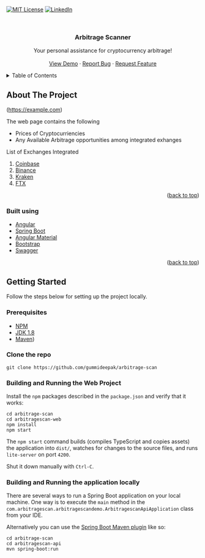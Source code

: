 <div id="top"></div>

[![MIT License][license-shield]][license-url]
[![LinkedIn][linkedin-shield]][linkedin-url]

<br />
<div align="center">

  <h3 align="center">Arbitrage Scanner</h3>

  <p align="center">
    Your personal assistance for cryptocurrency arbitrage!
    <br />
    <br />
    <a href="">View Demo</a>
    ·
    <a href="https://github.com/gummideepak/arbitrage-scan/issues">Report Bug</a>
    ·
    <a href="https://github.com/gummideepak/arbitrage-scan/issues">Request Feature</a>
  </p>
</div>

<!-- TABLE OF CONTENTS -->
<details>
  <summary>Table of Contents</summary>
  <ol>
    <li>
      <a href="#about-the-project">About The Project</a>
      <ul>
        <li><a href="#built-with">Built With</a></li>
      </ul>
    </li>
    <li>
      <a href="#getting-started">Getting Started</a>
      <ul>
        <li><a href="#prerequisites">Prerequisites</a></li>
        <li><a href="#installation">Installation</a></li>
      </ul>
    </li>
    <li><a href="#usage">Usage</a></li>
    <li><a href="#roadmap">Roadmap</a></li>
    <li><a href="#contributing">Contributing</a></li>
    <li><a href="#license">License</a></li>
    <li><a href="#contact">Contact</a></li>
    <li><a href="#acknowledgments">Acknowledgments</a></li>
  </ol>
</details>


<!-- ABOUT THE PROJECT -->
## About The Project

(https://example.com)

The web page contains the following
 - Prices of Cryptocurriencies
 - Any Available Arbitrage opportunities among integrated exhanges

List of Exchanges Integrated 
  <ol>
    <li><a href="https://www.coinbase.com/">Coinbase</a></li>
    <li><a href="https://www.binance.com/en">Binance</a></li>
    <li><a href="https://www.kraken.com/en-us/">Kraken</a></li>
    <li><a href="https://ftx.us/">FTX</a></li>
  </ol>



<p align="right">(<a href="#top">back to top</a>)</p>

### Built using

* [Angular](https://angular.io/)
* [Spring Boot](https://spring.io/projects/spring-boot)
* [Angular Material](https://material.angular.io/)
* [Bootstrap](https://getbootstrap.com)
* [Swagger](https://swagger.io/)

<p align="right">(<a href="#top">back to top</a>)</p>

<!-- GETTING STARTED -->
## Getting Started

Follow the steps below for setting up the project locally.

### Prerequisites
* [NPM](https://docs.npmjs.com/downloading-and-installing-node-js-and-npm)
* [JDK 1.8](http://www.oracle.com/technetwork/java/javase/downloads/jdk8-downloads-2133151.html)
* [Maven](https://maven.apache.org/install.html))

### Clone the repo

```shell
git clone https://github.com/gummideepak/arbitrage-scan
```

### Building and Running the Web Project

Install the `npm` packages described in the `package.json` and verify that it works:
```shell
cd arbitrage-scan
cd arbitragescan-web
npm install
npm start
```

The `npm start` command builds (compiles TypeScript and copies assets) the application into `dist/`, watches for changes to the source files, and runs `lite-server` on port `4200`.

Shut it down manually with `Ctrl-C`.

### Building and Running the application locally

There are several ways to run a Spring Boot application on your local machine. One way is to execute the `main` method in the `com.arbitragescan.arbitragescandemo.ArbitragescanApiApplication` class from your IDE.

Alternatively you can use the [Spring Boot Maven plugin](https://docs.spring.io/spring-boot/docs/current/reference/html/build-tool-plugins-maven-plugin.html) like so:

```shell
cd arbitrage-scan
cd arbitragescan-api
mvn spring-boot:run
```






<!-- MARKDOWN LINKS & IMAGES -->
<!-- https://www.markdownguide.org/basic-syntax/#reference-style-links -->
[contributors-shield]: https://img.shields.io/github/contributors/othneildrew/Best-README-Template.svg?style=for-the-badge
[contributors-url]: https://github.com/gummideepak/arbitrage-scan/graphs/contributors
[issues-shield]: https://img.shields.io/github/issues/othneildrew/Best-README-Template.svg?style=for-the-badge
[issues-url]: https://github.com/gummideepak/arbitrage-scan/issues
[license-shield]: https://img.shields.io/github/license/othneildrew/Best-README-Template.svg?style=for-the-badge
[license-url]: https://github.com/gummideepak/arbitrage-scan/blob/main/LICENSE
[linkedin-shield]: https://img.shields.io/badge/-LinkedIn-black.svg?style=for-the-badge&logo=linkedin&colorB=555
[linkedin-url]: https://www.linkedin.com/in/gummideepak
